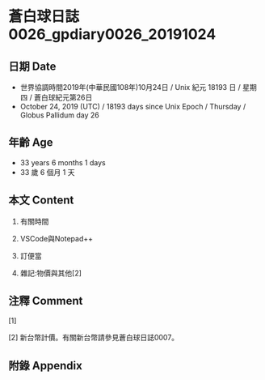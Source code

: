 # 蒼白球日誌0026_gpdiary0026_20191024 #

## 日期 Date ##

* 世界協調時間2019年(中華民國108年)10月24日 / Unix 紀元 18193 日 / 星期四 / 蒼白球紀元第26日
* October 24, 2019 (UTC) / 18193 days since Unix Epoch / Thursday / Globus Pallidum day 26

## 年齡 Age ##

* 33 years 6 months 1 days
* 33 歲 6 個月 1 天

## 本文 Content ##

1. 有關時間

2. VSCode與Notepad++

3. 訂便當
    
3. 雜記:物價與其他[2]

    

## 注釋 Comment ##

[1] 


[2] 新台幣計價。有關新台幣請參見蒼白球日誌0007。



## 附錄 Appendix ##

